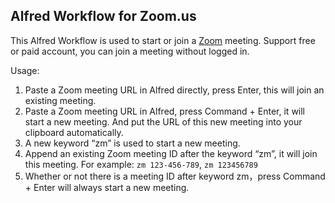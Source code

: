 ## Alfred Workflow for Zoom.us

This Alfred Workflow is used to start or join a [Zoom](https://zoom.us/) meeting.
Support free or paid account, you can join a meeting without logged in.

Usage:

  1. Paste a Zoom meeting URL in Alfred directly, press Enter, this will join an existing meeting.
  2. Paste a Zoom meeting URL in Alfred, press Command + Enter, it will start a new meeting. And put the URL of this new meeting into your clipboard automatically.
  3. A new keyword “zm” is used to start a new meeting.
  4. Append an existing Zoom meeting ID after the keyword “zm”, it will join this meeting. For example: `zm 123-456-789`, `zm 123456789`
  5. Whether or not there is a meeting ID after keyword zm，press Command + Enter will always start a new meeting.
